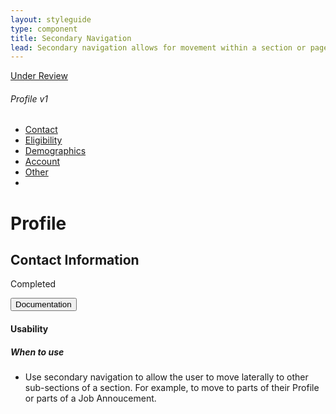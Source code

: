 ```yaml
---
layout: styleguide
type: component
title: Secondary Navigation
lead: Secondary navigation allows for movement within a section or page.
---
```


<a href="{{ site.baseurl }}/getting-started/#maturity" class="usa-label maturity under_review">
  Under Review
</a>

<h6 class="usa-heading-alt">Profile v1</h6>
<div class="preview">
  <nav class="usajobs-nav-secondary" role="navigation" data-object="nav-secondary" data-target="#usajobs-nav-secondary-menu--profile">
    <div class="usajobs-nav-secondary__body" id="usajobs-menu-profile">
      <ul class="usajobs-nav-secondary__menu">
        <li class="usajobs-nav-secondary__container"> 
          <a class="usajobs-nav-secondary__item is-active" href="#contact">
            Contact
          </a>
        </li>
        <li class="usajobs-nav-secondary__container"> 
          <a class="usajobs-nav-secondary__item" href="#eligibility">
            Eligibility
          </a>
        </li>
        <li class="usajobs-nav-secondary__container"> 
          <a class="usajobs-nav-secondary__item" href="#demographics">
            Demographics
          </a>
        </li>
        <li class="usajobs-nav-secondary__container"> 
          <a class="usajobs-nav-secondary__item" href="#account">
            Account
          </a>
        </li>
        <li class="usajobs-nav-secondary__container"> 
          <a class="usajobs-nav-secondary__item" href="#other">
            Other
          </a>
        </li>
        <li class="usajobs-nav-secondary__container more is-hidden"> 
          <a class="usajobs-nav-secondary__more-toggle" href="#more" data-behavior="nav-secondary.toggle" data-target="#usajobs-nav-secondary-menu--profile"><i class="fa fa-plus"></i></a>
          <ul class="usajobs-nav-secondary__more-container" id="usajobs-nav-secondary-menu--profile" data-state="is-closed">
          </ul>
        </li>
      </ul>
    </div>
  </nav>
  <div class="content">
    <h1>Profile</h1>
    <h2>Contact Information</h2>
    <p><span class="fa fa-check-circle"></span> Completed</p>
  </div>
</div>

<div class="usa-accordion-bordered usa-accordion-docs">
  <button class="usa-button-unstyled usa-accordion-button"
      aria-expanded="true" aria-controls="collapsible-0">
    Documentation
  </button>
  <div id="collapsible-0" aria-hidden="false" class="usa-accordion-content">
    <h4 class="usa-heading">Usability</h4>
    <h5>When to use</h5>
    <ul class="usa-content-list">
      <li>Use secondary navigation to allow the user to move laterally to other sub-sections of a section. For example, to move to parts of their Profile or parts of a Job Annoucement.</li>
    </ul>
  </div>
</div>
